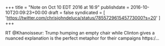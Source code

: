 +++
title = "Note on Oct 10 EDT 2016 at 16:9"
publishdate = 2016-10-10T20:09:23+00:00
draft = false
syndicated = [ 'https://twitter.com/chrisjohndeluca/status/785572961545773000?s=20' ]
+++

RT @Khanoisseur: Trump humping an empty chair while Clinton gives a nuanced explanation is the perfect metaphor for their campaigns https:/…
